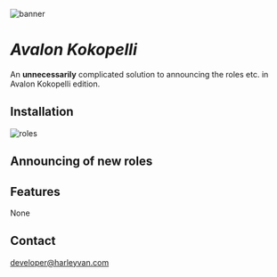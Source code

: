 
![banner](https://github.com/user-attachments/assets/a349235a-2378-42f5-b175-13282e760994)
# *Avalon Kokopelli*

An **unnecessarily** complicated solution to announcing the roles etc. in Avalon Kokopelli edition. 

## Installation

![roles](https://github.com/user-attachments/assets/e0b161a8-c0b3-4d1d-a4e9-caa084ec45c2)

## Announcing of new roles

## Features

None

## Contact
developer@harleyvan.com
